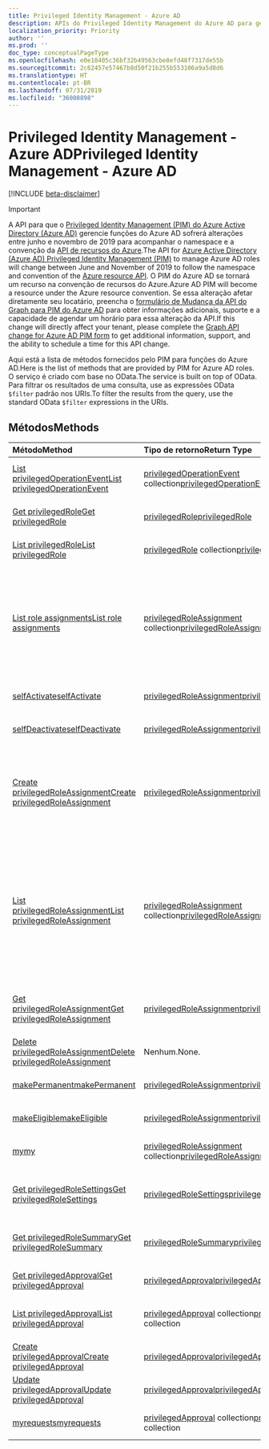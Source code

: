 ```yaml
---
title: Privileged Identity Management - Azure AD
description: APIs do Privileged Identity Management do Azure AD para gerenciar as funções do Azure Active Directory.
localization_priority: Priority
author: ''
ms.prod: ''
doc_type: conceptualPageType
ms.openlocfilehash: e0e18405c36bf32b49563cbe8efd48f7317de55b
ms.sourcegitcommit: 2c62457e57467b8d50f21b255b553106a9a5d8d6
ms.translationtype: HT
ms.contentlocale: pt-BR
ms.lasthandoff: 07/31/2019
ms.locfileid: "36008898"
---
```

# <a name="privileged-identity-management---azure-ad"></a><span data-ttu-id="67415-103">Privileged Identity Management - Azure AD</span><span class="sxs-lookup"><span data-stu-id="67415-103">Privileged Identity Management - Azure AD</span></span>

[!INCLUDE [beta-disclaimer](../../includes/beta-disclaimer.md)]

> [!IMPORTANT]
> <span data-ttu-id="67415-104">A API para que o [Privileged Identity Management (PIM) do Azure Active Directory (Azure AD)](https://docs.microsoft.com/azure/active-directory/privileged-identity-management/pim-configure) gerencie funções do Azure AD sofrerá alterações entre junho e novembro de 2019 para acompanhar o namespace e a convenção da [API de recursos do Azure](privilegedidentitymanagement-resources.md).</span><span class="sxs-lookup"><span data-stu-id="67415-104">The API for [Azure Active Directory (Azure AD) Privileged Identity Management (PIM)](https://docs.microsoft.com/azure/active-directory/privileged-identity-management/pim-configure) to manage Azure AD roles will change between June and November of 2019 to follow the namespace and convention of the [Azure resource API](privilegedidentitymanagement-resources.md).</span></span> <span data-ttu-id="67415-105">O PIM do Azure AD se tornará um recurso na convenção de recursos do Azure.</span><span class="sxs-lookup"><span data-stu-id="67415-105">Azure AD PIM will become a resource under the Azure resource convention.</span></span> <span data-ttu-id="67415-106">Se essa alteração afetar diretamente seu locatário, preencha o [formulário de Mudança da API do Graph para PIM do Azure AD](https://forms.office.com/Pages/ResponsePage.aspx?id=v4j5cvGGr0GRqy180BHbRzfBSoy7dT5DqNLWwotW3OFUNFFMRlRLSUtRNEdDWEZHN05LT09IWjkyTS4u) para obter informações adicionais, suporte e a capacidade de agendar um horário para essa alteração da API.</span><span class="sxs-lookup"><span data-stu-id="67415-106">If this change will directly affect your tenant, please complete the [Graph API change for Azure AD PIM form](https://forms.office.com/Pages/ResponsePage.aspx?id=v4j5cvGGr0GRqy180BHbRzfBSoy7dT5DqNLWwotW3OFUNFFMRlRLSUtRNEdDWEZHN05LT09IWjkyTS4u) to get additional information, support, and the ability to schedule a time for this API change.</span></span>

<span data-ttu-id="67415-107">Aqui está a lista de métodos fornecidos pelo PIM para funções do Azure AD.</span><span class="sxs-lookup"><span data-stu-id="67415-107">Here is the list of methods that are provided by PIM for Azure AD roles.</span></span> <span data-ttu-id="67415-108">O serviço é criado com base no OData.</span><span class="sxs-lookup"><span data-stu-id="67415-108">The service is built on top of OData.</span></span> <span data-ttu-id="67415-109">Para filtrar os resultados de uma consulta, use as expressões OData ``$filter`` padrão nos URIs.</span><span class="sxs-lookup"><span data-stu-id="67415-109">To filter the results from the query, use the standard OData ``$filter`` expressions in the URIs.</span></span>

## <a name="methods"></a><span data-ttu-id="67415-110">Métodos</span><span class="sxs-lookup"><span data-stu-id="67415-110">Methods</span></span>

| <span data-ttu-id="67415-111">Método</span><span class="sxs-lookup"><span data-stu-id="67415-111">Method</span></span> | <span data-ttu-id="67415-112">Tipo de retorno</span><span class="sxs-lookup"><span data-stu-id="67415-112">Return Type</span></span> | <span data-ttu-id="67415-113">Descrição</span><span class="sxs-lookup"><span data-stu-id="67415-113">Description</span></span> |
|:---------------|:--------|:----------|
|[<span data-ttu-id="67415-114">List privilegedOperationEvent</span><span class="sxs-lookup"><span data-stu-id="67415-114">List privilegedOperationEvent</span></span>](../api/privilegedoperationevent-list.md) | <span data-ttu-id="67415-115">[privilegedOperationEvent](privilegedoperationevent.md) collection</span><span class="sxs-lookup"><span data-stu-id="67415-115">[privilegedOperationEvent](privilegedoperationevent.md) collection</span></span> |<span data-ttu-id="67415-116">Obtenha a coleção de objeto privilegedOperationEvent.</span><span class="sxs-lookup"><span data-stu-id="67415-116">Get privilegedOperationEvent object collection.</span></span> |
|[<span data-ttu-id="67415-117">Get privilegedRole</span><span class="sxs-lookup"><span data-stu-id="67415-117">Get privilegedRole</span></span>](../api/privilegedrole-get.md) |[<span data-ttu-id="67415-118">privilegedRole</span><span class="sxs-lookup"><span data-stu-id="67415-118">privilegedRole</span></span>](privilegedrole.md)| <span data-ttu-id="67415-119">Recupere um objeto privilegedRole.</span><span class="sxs-lookup"><span data-stu-id="67415-119">Get a privilegedRole object.</span></span>|
|[<span data-ttu-id="67415-120">List privilegedRole</span><span class="sxs-lookup"><span data-stu-id="67415-120">List privilegedRole</span></span>](../api/privilegedrole-list.md) | <span data-ttu-id="67415-121">[privilegedRole](privilegedrole.md) collection</span><span class="sxs-lookup"><span data-stu-id="67415-121">[privilegedRole](privilegedrole.md) collection</span></span> |<span data-ttu-id="67415-122">Obtenha coleção de objeto privilegedRole.</span><span class="sxs-lookup"><span data-stu-id="67415-122">Get privilegedRole object collection.</span></span> |
|[<span data-ttu-id="67415-123">List role assignments</span><span class="sxs-lookup"><span data-stu-id="67415-123">List role assignments</span></span>](../api/privilegedrole-list-assignments.md) | <span data-ttu-id="67415-124">[privilegedRoleAssignment](privilegedroleassignment.md) collection</span><span class="sxs-lookup"><span data-stu-id="67415-124">[privilegedRoleAssignment](privilegedroleassignment.md) collection</span></span> |<span data-ttu-id="67415-125">Obtenha a coleção privilegedRoleAssignment para a função em particular.</span><span class="sxs-lookup"><span data-stu-id="67415-125">Get privilegedRoleAssignment collection for the particular role.</span></span> <span data-ttu-id="67415-126">Cada privilegedRoleAssignment representa uma atribuição de função a um usuário.</span><span class="sxs-lookup"><span data-stu-id="67415-126">Each privilegedRoleAssignment represents a role assignment to a user.</span></span>|
|[<span data-ttu-id="67415-127">selfActivate</span><span class="sxs-lookup"><span data-stu-id="67415-127">selfActivate</span></span>](../api/privilegedrole-selfactivate.md) | [<span data-ttu-id="67415-128">privilegedRoleAssignment</span><span class="sxs-lookup"><span data-stu-id="67415-128">privilegedRoleAssignment</span></span>](privilegedroleassignment.md) |<span data-ttu-id="67415-129">Ative a função que é atribuída ao solicitante.</span><span class="sxs-lookup"><span data-stu-id="67415-129">Activate the role that is assigned to the requestor.</span></span>|
|[<span data-ttu-id="67415-130">selfDeactivate</span><span class="sxs-lookup"><span data-stu-id="67415-130">selfDeactivate</span></span>](../api/privilegedrole-selfdeactivate.md) | [<span data-ttu-id="67415-131">privilegedRoleAssignment</span><span class="sxs-lookup"><span data-stu-id="67415-131">privilegedRoleAssignment</span></span>](privilegedroleassignment.md) |<span data-ttu-id="67415-132">Desative a função que é atribuída ao solicitante.</span><span class="sxs-lookup"><span data-stu-id="67415-132">Deactivate the role that is assigned to the requestor.</span></span>|
|[<span data-ttu-id="67415-133">Create privilegedRoleAssignment</span><span class="sxs-lookup"><span data-stu-id="67415-133">Create privilegedRoleAssignment</span></span>](../api/privilegedroleassignment-post-privilegedroleassignments.md) |[<span data-ttu-id="67415-134">privilegedRoleAssignment</span><span class="sxs-lookup"><span data-stu-id="67415-134">privilegedRoleAssignment</span></span>](privilegedroleassignment.md)| <span data-ttu-id="67415-135">Crie uma nova privilegedRoleAssignment (atribuição de função) postando-a na coleção privilegedRoleAssignments.</span><span class="sxs-lookup"><span data-stu-id="67415-135">Create a new privilegedRoleAssignment (role assignment) by posting to the privilegedRoleAssignments collection.</span></span>|
|[<span data-ttu-id="67415-136">List privilegedRoleAssignment</span><span class="sxs-lookup"><span data-stu-id="67415-136">List privilegedRoleAssignment</span></span>](../api/privilegedroleassignment-list.md) | <span data-ttu-id="67415-137">[privilegedRoleAssignment](privilegedroleassignment.md) collection</span><span class="sxs-lookup"><span data-stu-id="67415-137">[privilegedRoleAssignment](privilegedroleassignment.md) collection</span></span> |<span data-ttu-id="67415-138">Obtenha a coleção de objeto privilegedRoleAssignment.</span><span class="sxs-lookup"><span data-stu-id="67415-138">Get privilegedRoleAssignment object collection.</span></span> <span data-ttu-id="67415-139">A coleção contém todas as atribuições de função da organização.</span><span class="sxs-lookup"><span data-stu-id="67415-139">The collection contains all role assignments for the organization.</span></span> <span data-ttu-id="67415-140">Cada privilegedRoleAssignment representa uma atribuição de função a um usuário.</span><span class="sxs-lookup"><span data-stu-id="67415-140">Each privilegedRoleAssignment represents a role assignment to a user.</span></span> |
|[<span data-ttu-id="67415-141">Get privilegedRoleAssignment</span><span class="sxs-lookup"><span data-stu-id="67415-141">Get privilegedRoleAssignment</span></span>](../api/privilegedroleassignment-get.md) | [<span data-ttu-id="67415-142">privilegedRoleAssignment</span><span class="sxs-lookup"><span data-stu-id="67415-142">privilegedRoleAssignment</span></span>](privilegedroleassignment.md)|<span data-ttu-id="67415-143">Obtenha o objeto privilegedRoleAssignment com a id da tarefa especificada.</span><span class="sxs-lookup"><span data-stu-id="67415-143">Get privilegedRoleAssignment object with the specified assignment id.</span></span> |
|[<span data-ttu-id="67415-144">Delete privilegedRoleAssignment</span><span class="sxs-lookup"><span data-stu-id="67415-144">Delete privilegedRoleAssignment</span></span>](../api/privilegedroleassignment-delete.md) | <span data-ttu-id="67415-145">Nenhum.</span><span class="sxs-lookup"><span data-stu-id="67415-145">None.</span></span> |<span data-ttu-id="67415-146">Exclua um objeto privilegedRoleAssignment.</span><span class="sxs-lookup"><span data-stu-id="67415-146">Delete privilegedRoleAssignment object.</span></span> |
|[<span data-ttu-id="67415-147">makePermanent</span><span class="sxs-lookup"><span data-stu-id="67415-147">makePermanent</span></span>](../api/privilegedroleassignment-makepermanent.md) | [<span data-ttu-id="67415-148">privilegedRoleAssignment</span><span class="sxs-lookup"><span data-stu-id="67415-148">privilegedRoleAssignment</span></span>](privilegedroleassignment.md) |<span data-ttu-id="67415-149">Torne a atribuição de função como permanente.</span><span class="sxs-lookup"><span data-stu-id="67415-149">Make the role assignment as permanent.</span></span> |
|[<span data-ttu-id="67415-150">makeEligible</span><span class="sxs-lookup"><span data-stu-id="67415-150">makeEligible</span></span>](../api/privilegedroleassignment-makeeligible.md) | [<span data-ttu-id="67415-151">privilegedRoleAssignment</span><span class="sxs-lookup"><span data-stu-id="67415-151">privilegedRoleAssignment</span></span>](privilegedroleassignment.md) |<span data-ttu-id="67415-152">Tornar a atribuição de função como qualificada.</span><span class="sxs-lookup"><span data-stu-id="67415-152">Make the role assignment as eligible.</span></span> |
|[<span data-ttu-id="67415-153">my</span><span class="sxs-lookup"><span data-stu-id="67415-153">my</span></span>](../api/privilegedroleassignment-my.md) | <span data-ttu-id="67415-154">[privilegedRoleAssignment](privilegedroleassignment.md) collection</span><span class="sxs-lookup"><span data-stu-id="67415-154">[privilegedRoleAssignment](privilegedroleassignment.md) collection</span></span>|<span data-ttu-id="67415-155">Obtenha as atribuições de função do solicitante.</span><span class="sxs-lookup"><span data-stu-id="67415-155">Get the requestor's role assignments.</span></span> |
|[<span data-ttu-id="67415-156">Get privilegedRoleSettings</span><span class="sxs-lookup"><span data-stu-id="67415-156">Get privilegedRoleSettings</span></span>](../api/privilegedrolesettings-get.md) | [<span data-ttu-id="67415-157">privilegedRoleSettings</span><span class="sxs-lookup"><span data-stu-id="67415-157">privilegedRoleSettings</span></span>](../resources/privilegedrolesettings.md)|<span data-ttu-id="67415-158">Recupere as propriedades do objeto privilegedRoleSettings.</span><span class="sxs-lookup"><span data-stu-id="67415-158">Retrieve the properties of privilegedRoleSettings object.</span></span> |
|[<span data-ttu-id="67415-159">Get privilegedRoleSummary</span><span class="sxs-lookup"><span data-stu-id="67415-159">Get privilegedRoleSummary</span></span>](../api/privilegedrolesummary-get.md) | [<span data-ttu-id="67415-160">privilegedRoleSummary</span><span class="sxs-lookup"><span data-stu-id="67415-160">privilegedRoleSummary</span></span>](../resources/privilegedrolesummary.md)|<span data-ttu-id="67415-161">Recupere o objeto privilegedRoleSummary.</span><span class="sxs-lookup"><span data-stu-id="67415-161">Retrieve the privilegedRoleSummary object.</span></span> |
|[<span data-ttu-id="67415-162">Get privilegedApproval</span><span class="sxs-lookup"><span data-stu-id="67415-162">Get privilegedApproval</span></span>](../api/privilegedapproval-get.md) |[<span data-ttu-id="67415-163">privilegedApproval</span><span class="sxs-lookup"><span data-stu-id="67415-163">privilegedApproval</span></span>](privilegedapproval.md)| <span data-ttu-id="67415-164">Obtenha um objeto privilegedApproval.</span><span class="sxs-lookup"><span data-stu-id="67415-164">Get a privilegedApproval object.</span></span>|
|[<span data-ttu-id="67415-165">List privilegedApproval</span><span class="sxs-lookup"><span data-stu-id="67415-165">List privilegedApproval</span></span>](../api/privilegedapproval-list.md) | <span data-ttu-id="67415-166">[privilegedApproval](privilegedapproval.md) collection</span><span class="sxs-lookup"><span data-stu-id="67415-166">[privilegedApproval](privilegedapproval.md) collection</span></span> |<span data-ttu-id="67415-167">Obtenha uma coleção de objeto privilegedApproval.</span><span class="sxs-lookup"><span data-stu-id="67415-167">Get privilegedApproval object collection.</span></span> |
|[<span data-ttu-id="67415-168">Create privilegedApproval</span><span class="sxs-lookup"><span data-stu-id="67415-168">Create privilegedApproval</span></span>](../api/privilegedapproval-post-privilegedapproval.md) | [<span data-ttu-id="67415-169">privilegedApproval</span><span class="sxs-lookup"><span data-stu-id="67415-169">privilegedApproval</span></span>](privilegedapproval.md)    |<span data-ttu-id="67415-170">Crie um objeto privilegedApproval.</span><span class="sxs-lookup"><span data-stu-id="67415-170">Create privilegedApproval object.</span></span> |
|[<span data-ttu-id="67415-171">Update privilegedApproval</span><span class="sxs-lookup"><span data-stu-id="67415-171">Update privilegedApproval</span></span>](../api/privilegedapproval-update.md) | [<span data-ttu-id="67415-172">privilegedApproval</span><span class="sxs-lookup"><span data-stu-id="67415-172">privilegedApproval</span></span>](privilegedapproval.md) |<span data-ttu-id="67415-173">Atualize um objeto privilegedApproval.</span><span class="sxs-lookup"><span data-stu-id="67415-173">Update privilegedApproval object.</span></span> |
|[<span data-ttu-id="67415-174">myrequests</span><span class="sxs-lookup"><span data-stu-id="67415-174">myrequests</span></span>](../api/privilegedapproval-myrequests.md) | <span data-ttu-id="67415-175">[privilegedApproval](privilegedapproval.md) collection</span><span class="sxs-lookup"><span data-stu-id="67415-175">[privilegedApproval](privilegedapproval.md) collection</span></span>|<span data-ttu-id="67415-176">Receba solicitações de aprovação do solicitante.</span><span class="sxs-lookup"><span data-stu-id="67415-176">Get the requestor's approval requests.</span></span> |

<!-- uuid: 8fcb5dbc-d5aa-4681-8e31-b001d5168d79
2015-10-25 14:57:30 UTC -->
<!--
{
  "type": "#page.annotation",
  "description": "Service root",
  "keywords": "",
  "section": "documentation",
  "tocPath": "",
  "suppressions": []
}
-->

